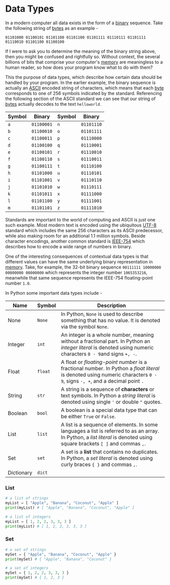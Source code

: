 # Data Types

In a modern computer all data exists in the form of a [binary](/docs/Glossary/Binary) sequence. Take the following string of [bytes](docs/Glossary/Byte.md) as an example -

`01101000 01100101 01101100 01101100 01101111 01110111 01101111 01110010 01101100 01100100` 

If I were to ask you to determine the meaning of the binary string above, then you might be confused and rightfully so. Without context, the several billions of bits that comprise your computer's [memory](/docs/Glossary/Memory) are meaningless to a human reader, so how does your program know what to do with them?

This the purpose of data types, which describe how certain data should be handled by your program. In the earlier example, the binary sequence is actually an [ASCII](https://en.wikipedia.org/wiki/ASCII) encoded string of characters, which means that each [byte](docs/Glossary/Byte.md) corresponds to one of 256 symbols indicated by the standard. Referencing the following section of the ASCII standard we can see that our string of [bytes](docs/Glossary/Byte.md) actually decodes to the text `helloworld`.

| **Symbol** | **Binary** | **Symbol** | Binary     |
| ---------- | ---------- | ---------- | ---------- |
| `a`        | `01100001` | `n`        | `01101110` |
| `b`        | `01100010` | `o`        | `01101111` |
| `c`        | `01100011` | `p`        | `01110000` |
| `d`        | `01100100` | `q`        | `01110001` |
| `e`        | `01100101` | `r`        | `01110010` |
| `f`        | `01100110` | `s`        | `01110011` |
| `g`        | `01100111` | `t`        | `01110100` |
| `h`        | `01101000` | `u`        | `01110101` |
| `i`        | `01101001` | `v`        | `01110110` |
| `j`        | `01101010` | `w`        | `01110111` |
| `k`        | `01101011` | `x`        | `01111000` |
| `l`        | `01101100` | `y`        | `01111001` |
| `m`        | `01101101` | `z`        | `01111010` |

Standards are important to the world of computing and ASCII is just one such example. Most modern text is encoded using the ubiquitous [UTF-8](https://en.wikipedia.org/wiki/UTF-8) standard which includes the same 256 characters as its ASCII predecessor, while also making room for an additional 1.1 million symbols. Beside character encodings, another common standard is [IEEE-754](https://en.wikipedia.org/wiki/IEEE_754) which describes how to encode a wide range of numbers in binary.

One of the interesting consequences of contextual data types is that different values can have the same underlying binary representation in [memory](/docs/Glossary/Memory). Take, for example, the 32-bit binary sequence `00111111 10000000 00000000 00000000` which represents the integer number `1065353216`, meanwhile that same sequence represents the IEEE-754 floating-point number `1.0`.

In Python some important data types include -

| Name       | Symbol  | **Description**                                                                                                                                                           |
| ---------- | ------- | ------------------------------------------------------------------------------------------------------------------------------------------------------------------------- |
| None       | `None`  | In Python, `None` is used to describe something that has no value. It is denoted via the symbol `None`.                                                                   |
| Integer    | `int`   | An integer is a whole number, meaning without a fractional part. In Python an *integer literal* is denoted using numeric characters `0 - 9`and signs `+, -`.              |
| Float      | `float` | A float or *floating-point number* is a fractional number. In Python a *float literal* is denoted using numeric characters `0 - 9`, signs `-, +`, and a decimal point `.` |
| String     | `str`   | A string is a sequence of **characters** or text symbols. In Python a *string literal* is denoted using single `'` or double `"` quotes.                                  |
| Boolean    | `bool`  | A boolean is a special data type that can be either `True` or `False`.                                                                                                    |
| List       | `list`  | A list is a sequence of elements. In some languages a list is referred to as an array. In Python, a *list literal* is denoted using square brackets `[ ]` and commas `,`. |
| Set        | `set`   | A set is a **list** that contains no duplicates. In Python, a *set literal* is denoted using curly braces `{ }` and commas `,`.                                           |
| Dictionary | `dict`  |                                                                                                                                                                           |
### List 

```py
# a list of strings
myList = [ "Apple", "Banana", "Coconut", "Apple" ]
print(myList) # [ "Apple", "Banana", "Coconut", "Apple" ]

# a list of integers
myList = [ 1, 2, 2, 3, 3, 3 ]
print(myList) # [ 1, 2, 2, 3, 3, 3 ]
```

### Set

```py
# a set of strings
mySet = { "Apple", "Banana", "Coconut", "Apple" }
print(mySet) # { "Apple", "Banana", "Coconut" }

# a set of integers
mySet = { 1, 2, 2, 3, 3, 3 }
print(mySet) # { 1, 2, 3 }
```
